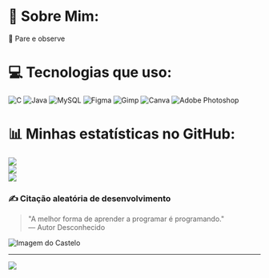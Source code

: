 # 💫 Sobre Mim:  
🧠 Pare e observe

# 💻 Tecnologias que uso:  
![C](https://img.shields.io/badge/c-%2300599C.svg?style=for-the-badge&logo=c&logoColor=white) ![Java](https://img.shields.io/badge/java-%23ED8B00.svg?style=for-the-badge&logo=openjdk&logoColor=white) ![MySQL](https://img.shields.io/badge/mysql-4479A1.svg?style=for-the-badge&logo=mysql&logoColor=white) ![Figma](https://img.shields.io/badge/figma-%23F24E1E.svg?style=for-the-badge&logo=figma&logoColor=white) ![Gimp](https://img.shields.io/badge/Gimp-657D8B?style=for-the-badge&logo=gimp&logoColor=FFFFFF) ![Canva](https://img.shields.io/badge/Canva-%2300C4CC.svg?style=for-the-badge&logo=Canva&logoColor=white) ![Adobe Photoshop](https://img.shields.io/badge/adobe%20photoshop-%2331A8FF.svg?style=for-the-badge&logo=adobe%20photoshop&logoColor=white)

# 📊 Minhas estatísticas no GitHub:  
![](https://github-readme-stats.vercel.app/api?username=guylhermezxs&theme=dark&hide_border=false&include_all_commits=false&count_private=false)<br/>
![](https://nirzak-streak-stats.vercel.app/?user=guylhermezxs&theme=dark&hide_border=false)<br/>
![](https://github-readme-stats.vercel.app/api/top-langs/?username=guylhermezxs&theme=dark&hide_border=false&include_all_commits=false&count_private=false&layout=compact)

### ✍️ Citação aleatória de desenvolvimento  
> "A melhor forma de aprender a programar é programando."  
> — Autor Desconhecido


![Imagem do Castelo](assets/5985e9e5-9c96-4593-ac40-cd0811855b2f.png)

---

[![](https://visitcount.itsvg.in/api?id=guylhermezxs&icon=0&color=0)](https://visitcount.itsvg.in)

<!-- Orgulhosamente criado com GPRM ( https://gprm.itsvg.in ) -->
